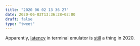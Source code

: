 ```yaml
---
title: "2020 06 02 13 36 27"
date: 2020-06-02T13:36:28+02:00
draft: false
type: "tweet"
---
```


Apparently, [latency](https://anarc.at/blog/2018-05-04-terminal-emulators-2/) in terminal emulator is [still](https://danluu.com/term-latency/) a thing in 2020.
